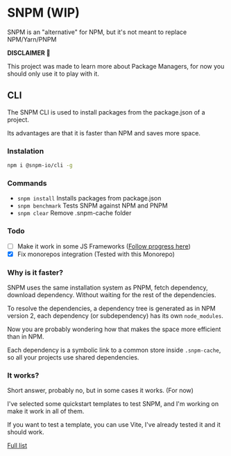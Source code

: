 # SNPM (WIP)
SNPM is an "alternative" for NPM, but it's not meant to replace NPM/Yarn/PNPM

**DISCLAIMER 🚧**

This project was made to learn more about Package Managers, for now you should only use it to play with it.

## CLI
The SNPM CLI is used to install packages from the package.json of a project.

Its advantages are that it is faster than NPM and saves more space.

### Instalation
```bash
npm i @snpm-io/cli -g
```

### Commands
- `snpm install` Installs packages from package.json
- `snpm benchmark` Tests SNPM against NPM and PNPM
- `snpm clear` Remove .snpm-cache folder

### Todo
- [ ] Make it work in some JS Frameworks ([Follow progress here](https://github.com/nachoaldamav/snpm/issues?q=is%3Aissue+is%3Aopen+label%3Aframeworks))
- [x] Fix monorepos integration (Tested with this Monorepo)

### Why is it faster?
SNPM uses the same installation system as PNPM, fetch dependency, download dependency. Without waiting for the rest of the dependencies.

To resolve the dependencies, a dependency tree is generated as in NPM version 2, each dependency (or subdependency) has its own `node_modules`.

Now you are probably wondering how that makes the space more efficient than in NPM.

Each dependency is a symbolic link to a common store inside `.snpm-cache`, so all your projects use shared dependencies.

### It works?
Short answer, probably no, but in some cases it works. (For now)

I've selected some quickstart templates to test SNPM, and I'm working on make it work in all of them.

If you want to test a template, you can use Vite, I've already tested it and it should work.

[Full list](https://github.com/nachoaldamav/snpm/tree/main/packages/cli#readme)
